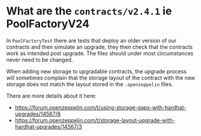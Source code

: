 # What are the `contracts/v2.4.1` ie PoolFactoryV24

In `PoolFactoryTest` there are tests that deploy an older version of our contracts and then simulate an upgrade, they then check that the contracts work as intended post upgrade. The files should under most circumstances never need to be changed.

When adding new storage to upgradable contracts, the upgrade process will sometimes complain that the storage layout of the contract with the new storage does not match the layout stored in the `.openzeppelin` files.

There are more details about it here:

- https://forum.openzeppelin.com/t/using-storage-gaps-with-hardhat-upgrades/14567/6
- https://forum.openzeppelin.com/t/storage-layout-upgrade-with-hardhat-upgrades/14567/3


